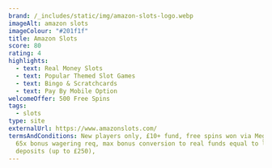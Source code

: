 ```yaml
---
brand: /_includes/static/img/amazon-slots-logo.webp
imageAlt: amazon slots
imageColour: "#201f1f"
title: Amazon Slots
score: 80
rating: 4
highlights:
  - text: Real Money Slots
  - text: Popular Themed Slot Games
  - text: Bingo & Scratchcards
  - text: Pay By Mobile Option
welcomeOffer: 500 Free Spins
tags:
  - slots
type: site
externalUrl: https://www.amazonslots.com/
termsAndConditions: New players only, £10+ fund, free spins won via Mega Reel,
  65x bonus wagering req, max bonus conversion to real funds equal to lifetime
  deposits (up to £250),
---
```

